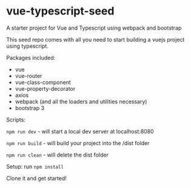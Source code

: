 # vue-typescript-seed

A starter project for Vue and Typescript using webpack and bootstrap

This seed repo comes with all you need to start building a vuejs project using typescript.

Packages included:
- vue
- vue-router
- vue-class-component
- vue-property-decorator
- axios
- webpack (and all the loaders and utilities necessary)
- bootstrap 3

Scripts:

`npm run dev` - will start a local dev server at localhost:8080

`npm run build` - will build your project into the /dist folder

`npm run clean` - will delete the dist folder

Setup: run `npm install`

Clone it and get started!
